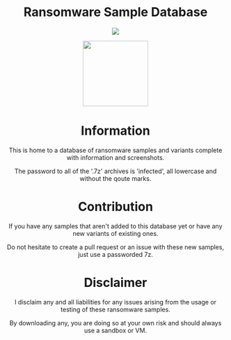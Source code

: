 <h1 align="center">Ransomware Sample Database</h1>

<p align="center"><img src="https://img.shields.io/badge/WARNING%3A%20Live%20ransomware%20samples%20ahead-FF0000?style=plastic"></a></p>

<p align="center"><img src="https://github.com/user-attachments/assets/6bbd3b08-5ac0-4dc7-abd4-b8616a1810e1" width="150"></img></p>

<h1 align="center">Information</h1>
<p align="center"> This is home to a database of ransomware samples and variants complete with information and screenshots.</p>
<p align="center"> The password to all of the '.7z' archives is 'infected', all lowercase and without the qoute marks.</p>

<h1 align="center">Contribution</h1>
<p align="center"> If you have any samples that aren't added to this database yet or have any new variants of existing ones.</p>
<p align="center"> Do not hesitate to create a pull request or an issue with these new samples, just use a passworded 7z.</p>

<h1 align="center">Disclaimer</h1>
<p align="center"> I disclaim any and all liabilities for any issues arising from the usage or testing of these ransomware samples.</p>
<p align="center"> By downloading any, you are doing so at your own risk and should always use a sandbox or VM.</p>
